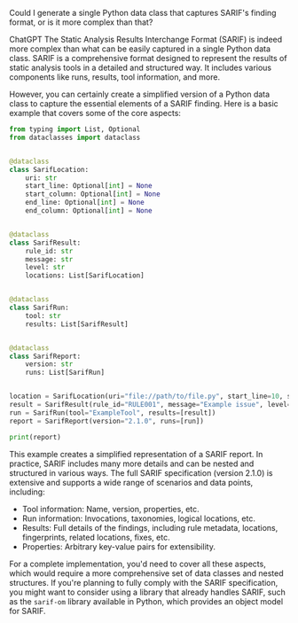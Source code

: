 Could I generate a single Python data class that captures SARIF's finding format, or is it more complex than that?

ChatGPT
The Static Analysis Results Interchange Format (SARIF) is indeed more complex than what can be easily captured in a
single Python data class. SARIF is a comprehensive format designed to represent the results of static analysis tools in
a detailed and structured way. It includes various components like runs, results, tool information, and more.

However, you can certainly create a simplified version of a Python data class to capture the essential elements of a
SARIF finding. Here is a basic example that covers some of the core aspects:

```python
from typing import List, Optional
from dataclasses import dataclass


@dataclass
class SarifLocation:
    uri: str
    start_line: Optional[int] = None
    start_column: Optional[int] = None
    end_line: Optional[int] = None
    end_column: Optional[int] = None


@dataclass
class SarifResult:
    rule_id: str
    message: str
    level: str
    locations: List[SarifLocation]


@dataclass
class SarifRun:
    tool: str
    results: List[SarifResult]


@dataclass
class SarifReport:
    version: str
    runs: List[SarifRun]


location = SarifLocation(uri="file://path/to/file.py", start_line=10, start_column=5)
result = SarifResult(rule_id="RULE001", message="Example issue", level="warning", locations=[location])
run = SarifRun(tool="ExampleTool", results=[result])
report = SarifReport(version="2.1.0", runs=[run])

print(report)
```

This example creates a simplified representation of a SARIF report. In practice, SARIF includes many more details and
can be nested and structured in various ways. The full SARIF specification (version 2.1.0) is extensive and supports a
wide range of scenarios and data points, including:

- Tool information: Name, version, properties, etc.
- Run information: Invocations, taxonomies, logical locations, etc.
- Results: Full details of the findings, including rule metadata, locations, fingerprints, related locations, fixes,
  etc.
- Properties: Arbitrary key-value pairs for extensibility.

For a complete implementation, you'd need to cover all these aspects, which would require a more comprehensive set of
data classes and nested structures. If you're planning to fully comply with the SARIF specification, you might want to
consider using a library that already handles SARIF, such as the `sarif-om` library available in Python, which provides
an object model for SARIF.






